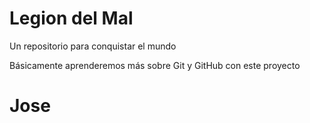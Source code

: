 # Legion del Mal
Un repositorio para conquistar el mundo

Básicamente aprenderemos más sobre Git y GitHub con este proyecto

# Jose